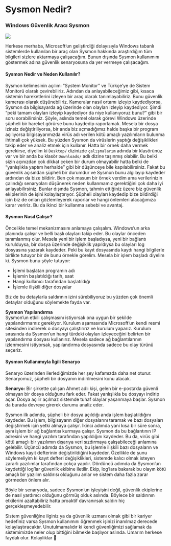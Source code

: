 Sysmon Nedir?
=============

### Windows Güvenlik Aracı Sysmon

![](https://cdn-images-1.medium.com/max/800/0*VTZDvNaooSHrDq4r.png)

Herkese merhaba, Microsoft’un geliştirdiği dolayısıyla Windows tabanlı sistemlerde kullanılan bir araç olan Sysmon hakkında araştırdığım tüm bilgileri sizlere aktarmaya çalışacağım. Bunun dışında Sysmon kullanımını göstermek adına güvenlik senaryosuna da yer vermeye çalışacağım.

#### Sysmon Nedir ve Neden Kullanılır?

Sysmon kelimesinin açılımı “System Monitor” ve Türkçe’ye de Sistem Monitorü olarak çevirebiliriz. Adından da anlayabileceğimiz gibi, kısaca sistemin hareketlerini izleyen bir araç olarak tanımlayabiliriz. Bunu güvenlik kamerası olarak düşünebiliriz. Kameralar nasıl ortamı izleyip kaydediyorsa, Sysmon da bilgisayarda ağ üzerinde olan olayları izleyip kaydediyor. Şimdi “peki tamam olayları izleyip kaydediyor da niye kullanıyoruz bunu?” gibi bir soru sorabilirsiniz. Şöyle, aslında temel olarak görevi Windows üzerinde şüpheli bir hareket görürse bunu kaydedip raporlamak. Mesela bir dosya izinsiz değiştiriliyorsa, bir anda biz açmadığımız halde başka bir program açılıyorsa bilgisayarımızda virüs adı verilen kötü amaçlı yazılımların bulunma ihtimali çok yüksek. Bu yüzden Sysmon da virüslerin yaptığı değişiklikleri takip eder ve analiz etmek için kullanır. Hatta bir örnek daha vermek gerekirse, diyelim ki `Desktop/` dizinizde `çalışmalarım` adında bir klasörünüz var ve bir anda bu klasör `Downloads/` adlı dizine taşınmış olabilir. Bu belki sizin açınızdan çok dikkat çeken bir durum olmayabilir hatta belki de “yanlışlıkla yaptım herhalde” gibi bir düşünceye bile kapılabilirsiniz. Fakat bu güvenlik açısından şüpheli bir durumdur ve Sysmon bunu algılayıp kaydeder ardından da bize bildirir. Ben çok masum bir örnek verdim ama verilerinizin çalındığı senaryoları düşünerek neden kullanmamız gerektiğini çok daha iyi anlayabilirsiniz. Bunlar dışında Sysmon, tahmin ettiğiniz üzere biz güvenlik ekiplerinin de işini kolaylaştırıyor. Şüpheli olayları kaydedip bize bildirdiği için biz de onları gözlemleyerek raporlar ve hangi önlemleri alacağımıza karar veririz. Bu da ikinci bir kullanma sebebi ve avantaj.

#### Sysmon Nasıl Çalışır?

Öncelikle temel mekanizmasını anlamaya çalışalım. Windows’un arka planında çalışır ve belli başlı olayları takip eder. Bu olaylar önceden tanımlanmış olur. Mesela yeni bir işlem başladıysa, yeni bir bağlantı kurulduysa, bir dosya üzerinde değişiklik yapıldıysa bu olayları log dosyasına yazarak kaydeder. Peki bu kayıt dosyasında kaydı hangi bilgilerle birlikte tutuyor bir de bunu örnekle görelim. Mesela bir işlem başladı diyelim ki. Sysmon bunu şöyle tutuyor:

*   İşlemi başlatan programın adı
*   İşlemin başlatıldığı tarih, saat
*   Hangi kullanıcı tarafından başlatıldığı
*   İşlemle ilişkili diğer dosyalar

Biz de bu detaylarla saldırının izini sürebiliyoruz bu yüzden çok önemli detaylar olduğunu söylemekte fayda var.

**Sysmon Yapılandırma**  
Sysmon’un etkili çalışmasını istiyorsak ona uygun bir şekilde yapılandırmamız gerekiyor. Kurulum aşamasında Microsoft’un kendi resmi sitesinden indirerek o dosyayı çalıştırırız ve kurulum yaparız. Kurulum sırasında da Sysmon’un hangi türdeki olayları izleyeceğini belirten bir yapılandırma dosyası kullanırız. Mesela sadece ağ bağlantılarının izlenmesini istiyorsak, yapılandırma dosyasında sadece bu olay türünü seçeriz.

#### Sysmon Kullanımıyla İlgili Senaryo

Senaryo üzerinden ilerlediğimizde her şey kafamızda daha net oturur. Senaryomuz, şüpheli bir dosyanın indirilmesini konu alacak.

**Senaryo:** Bir şirkette çalışan Ahmet adlı kişi, gelen bir e-posta’da güvenli olmayan bir dosya olduğunu fark eder. Fakat yanlışlıkla bu dosyayı indirip açar. Dosya açılır açılmaz sistemde tuhaf olaylar yaşanmaya başlar. Sysmon da burada devreye girerek durumu analiz eder.

Sysmon ilk adımda, şüpheli bir dosya açıldığı anda işlem başlatıldığını kaydeder. Bu işlem, bilgisayarın diğer dosyalarını taramak ve bazı dosyaları değiştirmek için yetki almaya çalışır. İkinci adımda yani kısa bir süre sonra, aynı işlem bir ağ bağlantısı kurmaya çalışır. Sysmon da bu bağlantının IP adresini ve hangi yazılım tarafından yapıldığını kaydeder. Bu da, virüs gibi kötü amaçlı bir yazılımın dışarıya veri sızdırmaya çalışabileceği anlamına gelebilir. Üçüncü adımda da Sysmon, bu işlemle ilişkili bazı dosyaların ve Windows kayıt defterinin değiştirildiğini kaydeder. Özellikle de şunu söylemeliyim ki kayıt defteri değişiklikleri, sistemde kalıcı olmak isteyen zararlı yazılımlar tarafından çokça yapılır. Dördüncü adımda da Sysmon’un kaydettiği log’lar güvenlik ekibine iletilir. Ekip, log’lara bakarak bu olayın kötü amaçlı bir yazılım saldırısı olduğunu anlar ve sistem daha fazla zarar görmeden önlem alır.

Böyle bir senaryoda, sadece Sysmon’un işleyişini değil, güvenlik ekiplerine de nasıl yardımcı olduğunu görmüş olduk aslında. Böylece bir saldırının etkilerini azaltabiliriz hatta proaktif davranırsak saldırı hiç gerçekleşmeyedebilir.

Sistem güvenliğine ilginiz ya da güvenlik uzmanı olmak gibi bir kariyer hedefiniz varsa Sysmon kullanımını öğrenmek işinizi inanılmaz derecede kolaylaştıracaktır. Unutulmamalıdır ki kendi güvenliğimizi sağlamak da sistemimizde neler olup bittiğini bilmekle başlıyor aslında. Umarım herkese faydalı olur. Kolaylıklar 💫
